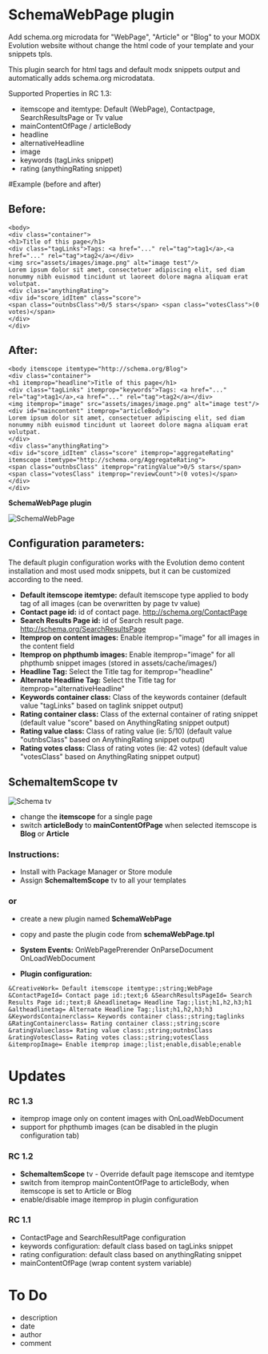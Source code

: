 SchemaWebPage plugin
====================

Add schema.org microdata for "WebPage", "Article" or "Blog" to your MODX Evolution website without change the html code of your template and your snippets tpls.

This plugin search for html tags and default modx snippets output and automatically adds schema.org microdatata.

Supported Properties in RC 1.3:
* itemscope and itemtype: Default (WebPage), Contactpage, SearchResultsPage or Tv value 
* mainContentOfPage / articleBody
* headline
* alternativeHeadline
* image
* keywords (tagLinks snippet)
* rating (anythingRating snippet)

#Example (before and after)

## Before:

```
<body>
<div class="container">
<h1>Title of this page</h1>
<div class="tagLinks">Tags: <a href="..." rel="tag">tag1</a>,<a href="..." rel="tag">tag2</a></div>
<img src="assets/images/image.png" alt="image test"/>
Lorem ipsum dolor sit amet, consectetuer adipiscing elit, sed diam nonummy nibh euismod tincidunt ut laoreet dolore magna aliquam erat volutpat.
<div class="anythingRating">
<div id="score_idItem" class="score">
<span class="outnbsClass">0/5 stars</span> <span class="votesClass">(0 votes)</span>
</div>
</div>
```

## After:
```
<body itemscope itemtype="http://schema.org/Blog">
<div class="container">
<h1 itemprop="headline">Title of this page</h1>
<div class="tagLinks" itemprop="keywords">Tags: <a href="..." rel="tag">tag1</a>,<a href="..." rel="tag">tag2</a></div>
<img itemprop="image" src="assets/images/image.png" alt="image test"/>
<div id="maincontent" itemprop="articleBody">
Lorem ipsum dolor sit amet, consectetuer adipiscing elit, sed diam nonummy nibh euismod tincidunt ut laoreet dolore magna aliquam erat volutpat.
</div>
<div class="anythingRating">
<div id="score_idItem" class="score" itemprop="aggregateRating" itemscope itemtype="http://schema.org/AggregateRating">
<span class="outnbsClass" itemprop="ratingValue">0/5 stars</span> <span class="votesClass" itemprop="reviewCount">(0 votes)</span>
</div>
</div>

```


**SchemaWebPage plugin**

![SchemaWebPage](https://raw.githubusercontent.com/Nicola1971/SchemaWebPage-plugin/master/schemawebpage-plugin-conf-rc13.jpg)

## Configuration parameters:
The default plugin configuration works with the Evolution demo content installation and most used modx snippets, but it can be customized according to the need.

* **Default itemscope itemtype:** default itemscope type applied to body tag of all images (can be overwritten by page tv value) 
* **Contact page id:** id of contact page. http://schema.org/ContactPage
* **Search Results Page id:** id of Search result page. http://schema.org/SearchResultsPage
* **Itemprop on content images:** Enable itemprop="image" for all images in the content field
* **Itemprop on phpthumb images:** Enable itemprop="image" for all phpthumb snippet images (stored in assets/cache/images/)
* **Headline Tag:** Select the Title tag for itemprop="headline"
* **Alternate Headline Tag:** Select the Title tag for  itemprop="alternativeHeadline" 
* **Keywords container class:** Class of the keywords container (default value "tagLinks" based on taglink snippet output)
* **Rating container class:** Class of the external container of rating snippet (default value "score" based on AnythingRating snippet output)
* **Rating value class:** Class of rating value (ie: 5/10) (default value "outnbsClass" based on AnythingRating snippet output)
* **Rating votes class:** Class of rating votes (ie: 42 votes) (default value "votesClass" based on AnythingRating snippet output)

## SchemaItemScope tv

![Schema tv](https://raw.githubusercontent.com/Nicola1971/SchemaWebPage-plugin/master/itemscopetv.jpg)

* change the **itemscope** for a single page
* switch **articleBody** to **mainContentOfPage** when selected itemscope is **Blog** or **Article**



### Instructions:

* Install with Package Manager or Store module
* Assign **SchemaItemScope** tv to all your templates

### or

* create a new plugin named **SchemaWebPage**
* copy and paste the plugin code from **schemaWebPage.tpl**

* **System Events:** OnWebPagePrerender OnParseDocument OnLoadWebDocument

* **Plugin configuration:** 
 
```&CreativeWork= Default itemscope itemtype:;string;WebPage &ContactPageId= Contact page id:;text;6 &SearchResultsPageId= Search Results Page id:;text;8 &headlinetag= Headline Tag:;list;h1,h2,h3;h1 &altheadlinetag= Alternate Headline Tag:;list;h1,h2,h3;h3 &KeywordsContainerclass= Keywords container class:;string;taglinks &RatingContainerclass= Rating container class:;string;score &ratingValueclass= Rating value class:;string;outnbsClass &ratingVotesClass= Rating votes class:;string;votesClass &itempropImage= Enable itemprop image:;list;enable,disable;enable ```

# Updates

### RC 1.3
* itemprop image only on content images with OnLoadWebDocument
* support for phpthumb images (can be disabled in the plugin configuration tab)

### RC 1.2
* **SchemaItemScope** tv - Override default page itemscope and itemtype
* switch from itemprop mainContentOfPage to articleBody, when itemscope is set to Article or Blog
* enable/disable image itemprop in plugin configuration

### RC 1.1
* ContactPage and SearchResultPage configuration
* keywords configuration: default class based on tagLinks snippet
* rating configuration: default class based on anythingRating snippet
* mainContentOfPage (wrap content system variable)

# To Do
* description
* date 
* author
* comment
